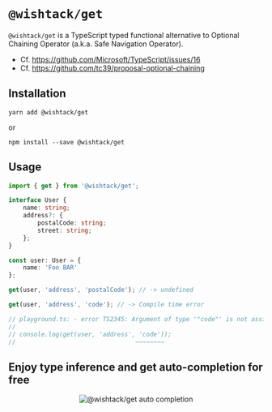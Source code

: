 # `@wishtack/get`

`@wishtack/get` is a TypeScript typed functional alternative to Optional Chaining Operator (a.k.a. Safe Navigation Operator).
 * Cf. https://github.com/Microsoft/TypeScript/issues/16
 * Cf. https://github.com/tc39/proposal-optional-chaining

## Installation

```shell
yarn add @wishtack/get
```
or
```shell
npm install --save @wishtack/get
```

## Usage

```typescript
import { get } from '@wishtack/get';

interface User {
    name: string;
    address?: {
        postalCode: string;
        street: string;
    };
}

const user: User = {
    name: 'Foo BAR'
};

get(user, 'address', 'postalCode'); // -> undefined

get(user, 'address', 'code'); // -> Compile time error

// playground.ts: - error TS2345: Argument of type '"code"' is not assignable to parameter of type '"postalCode" | "street"'.
//
// console.log(get(user, 'address', 'code'));
//                                 ~~~~~~~~

```

## Enjoy type inference and get auto-completion for free

<p align="center">
    <img src="https://github.com/wishtack/wishtack-steroids/raw/master/packages/get/get-auto-completion.png" alt="@wishtack/get auto completion">
</p>
